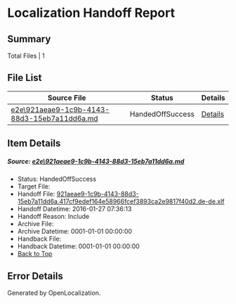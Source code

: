 # <a name='report-top'></a> Localization Handoff Report

## Summary
 Total Files | 1

## File List
 Source File | Status | Details 
 ----------- | ------ | ------- 
 [e2e\921aeae9-1c9b-4143-88d3-15eb7a11dd6a.md](https://github.com/OpenLocalizationTest/oltest/blob/6ebaec0363fab07c67f60138cf97a375cda68348/e2e/921aeae9-1c9b-4143-88d3-15eb7a11dd6a.md) | HandedOffSuccess | [Details](#cbf4cf3213395708f6ab2b7d48510b345807dbad4)

## Item Details
##### <a name='cbf4cf3213395708f6ab2b7d48510b345807dbad4'></a> Source: [e2e\921aeae9-1c9b-4143-88d3-15eb7a11dd6a.md](https://github.com/OpenLocalizationTest/oltest/blob/6ebaec0363fab07c67f60138cf97a375cda68348/e2e/921aeae9-1c9b-4143-88d3-15eb7a11dd6a.md)
* Status: HandedOffSuccess
* Target File: 
* Handoff File: [921aeae9-1c9b-4143-88d3-15eb7a11dd6a.417cf9edef164e58966fcef3893ca2e9817f40d2.de-de.xlf](https://github.com/OpenLocalizationTestOrg/olhandoff/blob/f19dedf2567a6940374aecfd7ae99ff7612ce36b/ol-handoff/OpenLocalizationTestOrg/oltest.de-de/tianzh/921aeae9-1c9b-4143-88d3-15eb7a11dd6a.417cf9edef164e58966fcef3893ca2e9817f40d2.de-de.xlf)
* Handoff Datetime: 2016-01-27 07:36:13
* Handoff Reason: Include
* Archive File: 
* Archive Datetime: 0001-01-01 00:00:00
* Handback File: 
* Handback Datetime: 0001-01-01 00:00:00
* [Back to Top](#report-top)


## Error Details

Generated by OpenLocalization.
